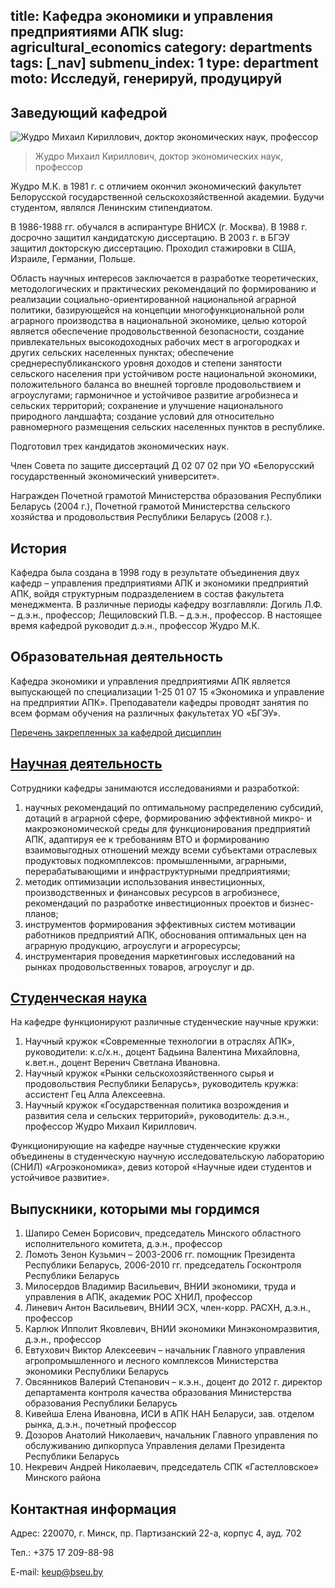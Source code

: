 title: Кафедра экономики и управления предприятиями АПК
slug: agricultural_economics
category: departments
tags: [_nav]
submenu_index: 1
type: department
moto: Исследуй, генерируй, продуцируй
---

Заведующий кафедрой
-------------------

![Жудро Михаил Кириллович, доктор экономических наук, профессор](/img/content/depts/agricultural_economics.jpg)
>Жудро Михаил Кириллович,
 доктор экономических наук, профессор

Жудро М.К. в 1981 г. с отличием окончил экономический факультет Белорусской государственной сельскохозяйственной академии. Будучи студентом, являлся Ленинским стипендиатом.

В 1986-1988 гг. обучался в аспирантуре ВНИСХ (г. Москва). В 1988 г. досрочно защитил кандидатскую диссертацию. В 2003 г. в БГЭУ защитил докторскую диссертацию. Проходил стажировки в США, Израиле, Германии, Польше.

Область научных интересов заключается в разработке теоретических, методологических и практических рекомендаций по формированию и реализации социально-ориентированной национальной аграрной политики, базирующейся на концепции многофункциональной роли аграрного производства в национальной экономике, целью которой является обеспечение продовольственной безопасности, создание привлекательных высокодоходных рабочих мест в агрогородках и других сельских населенных пунктах; обеспечение среднереспубликанского уровня доходов и степени занятости сельского населения при устойчивом росте национальной экономики, положительного баланса во внешней торговле продовольствием и агроуслугами; гармоничное и устойчивое развитие агробизнеса и сельских территорий; сохранение и улучшение национального природного ландшафта; создание условий для относительно равномерного размещения сельских населенных пунктов в республике.

Подготовил трех кандидатов экономических наук.

Член Совета по защите диссертаций Д 02 07 02 при УО «Белорусский государственный экономический университет».

Награжден Почетной грамотой Министерства образования Республики Беларусь (2004 г.), Почетной грамотой Министерства сельского хозяйства и продовольствия Республики Беларусь (2008 г.).

История
-------

Кафедра была создана в 1998 году в результате объединения двух кафедр – управления предприятиями АПК и экономики предприятий АПК, войдя структурным подразделением в состав факультета менеджмента.
В различные периоды кафедру возглавляли: Догиль Л.Ф. – д.э.н., профессор; Лещиловский П.В. – д.э.н., профессор. В настоящее время кафедрой руководит д.э.н., профессор Жудро М.К.

Образовательная деятельность
----------------------------

Кафедра экономики и управления предприятиями АПК является выпускающей по специализации 1-25 01 07 15 «Экономика и управление на предприятии АПК». Преподаватели кафедры проводят занятия по всем формам обучения на различных факультетах УО «БГЭУ».

[Перечень закрепленных за кафедрой дисциплин](/fm/files/apk-educ.doc)

[Научная деятельность](/fm/files/agricultural_economics_nir.doc)
--------------------

Сотрудники кафедры занимаются исследованиями и разработкой:

1. научных рекомендаций по оптимальному распределению субсидий, дотаций в аграрной сфере, формированию эффективной микро- и макроэкономической среды для функционирования предприятий АПК, адаптируя ее к требованиям ВТО и формированию взаимовыгодных отношений между всеми субъектами отраслевых продуктовых подкомплексов: промышленными, аграрными, перерабатывающими и инфраструктурными предприятиями;
2. методик оптимизации использования инвестиционных, производственных и финансовых ресурсов в агробизнесе, рекомендаций по разработке инвестиционных проектов и бизнес-планов;
3. инструментов формирования эффективных систем мотивации работников предприятий АПК, обоснования оптимальных цен на аграрную продукцию, агроуслуги и агроресурсы;
4. инструментария проведения маркетинговых исследований на рынках продовольственных товаров, агроуслуг и др.

[Студенческая наука](/files/snil/dka_snil.doc)
------------------

На кафедре функционируют различные студенческие научные кружки:

1. Научный кружок «Современные технологии в отраслях АПК», руководители: к.с/х.н., доцент Бадьина Валентина Михайловна, к.вет.н., доцент Веренич Светлана Ивановна.
2. Научный кружок «Рынки сельскохозяйственного сырья и продовольствия Республики Беларусь», руководитель кружка: ассистент Гец Алла Алексеевна.
3. Научный кружок «Государственная политика возрождения и развития села и сельских территорий», руководитель: д.э.н., профессор Жудро Михаил Кириллович.

Функционирующие на кафедре научные студенческие кружки объединены в студенческую научную исследовательскую лабораторию (СНИЛ) «Агроэкономика», девиз которой «Научные идеи студентов и устойчивое развитие».


Выпускники, которыми мы гордимся
--------------------------------
1. Шапиро Семен Борисович, председатель Минского областного исполнительного комитета, д.э.н., профессор
2. Ломоть Зенон Кузьмич – 2003-2006 гг. помощник Президента Республики Беларусь, 2006-2010 гг. председатель Госконтроля Республики Беларусь
3. Милосердов Владимир Васильевич, ВНИИ экономики, труда и управления в АПК, академик РОС ХНИЛ, профессор
4. Линевич Антон Васильевич, ВНИИ ЭСХ, член-корр. РАСХН, д.э.н., профессор
5. Карлюк Ипполит Яковлевич, ВНИИ экономики Минэкономразвития, д.э.н., профессор
6. Евтухович Виктор Алексеевич – начальник Главного управления агропромышленного и лесного комплексов Министерства экономики Республики Беларусь
7. Овсянников Валерий Степанович – к.э.н., доцент до 2012 г. директор департамента контроля качества образования Министерства образования Республики Беларусь
8. Кивейша Елена Ивановна, ИСИ в АПК НАН Беларуси, зав. отделом рынка, д.э.н., почетный профессор
9. Дозоров Анатолий Николаевич, начальник Главного управления по обслуживанию дипкорпуса Управления делами Президента Республики Беларусь
10. Некревич Андрей Николаевич, председатель СПК «Гастелловское» Минского района

Контактная информация
---------------------
Адрес: 220070, г. Минск, пр. Партизанский 22-а, корпус 4, ауд. 702

Тел.: +375 17 209-88-98

E-mail: <keup@bseu.by>
